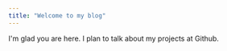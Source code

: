 ```yaml
---
title: "Welcome to my blog"
---
```


I'm glad you are here. I plan to talk about my projects at Github.

